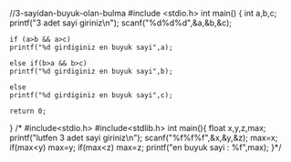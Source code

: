 //3-sayidan-buyuk-olan-bulma
#include <stdio.h>
int main()  {
	int a,b,c;
	printf("3 adet sayi giriniz\n");
	scanf("%d%d%d",&a,&b,&c);

	if (a>b && a>c)
	printf("%d girdiginiz en buyuk sayi",a);

	else if(b>a && b>c)
	printf("%d girdiginiz en buyuk sayi",b);

	else
	printf("%d girdiginiz en buyuk sayi",c);

	return 0;
}
/*
#include<stdio.h>
#include<stdlib.h>
int main(){
float x,y,z,max;
printf("lutfen 3 adet sayi giriniz\n");
scanf("%f%f%f",&x,&y,&z);
max=x;
if(max<y)
max=y;
if(max<z)
max=z;
printf("en buyuk sayi : %f",max); }*/
